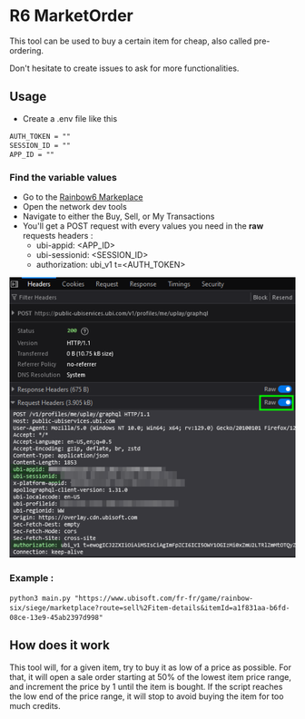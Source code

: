 # R6 MarketOrder

This tool can be used to buy a certain item for cheap, also called pre-ordering. 

Don't hesitate to create issues to ask for more functionalities.

## Usage

- Create a .env file like this
```
AUTH_TOKEN = ""
SESSION_ID = ""
APP_ID = ""
```

### Find the variable values 

- Go to the [Rainbow6 Markeplace](https://www.ubisoft.com/en-us/game/rainbow-six/siege/marketplace?route=home)
- Open the network dev tools
- Navigate to either the Buy, Sell, or My Transactions
- You'll get a POST request with every values you need in the **raw** requests headers :
    - ubi-appid: <APP_ID>
    - ubi-sessionid: <SESSION_ID>
    - authorization: ubi_v1 t=<AUTH_TOKEN>

![](./images/image.png)

### Example :

`python3 main.py "https://www.ubisoft.com/fr-fr/game/rainbow-six/siege/marketplace?route=sell%2Fitem-details&itemId=a1f831aa-b6fd-08ce-13e9-45ab2397d998"`

## How does it work 

This tool will, for a given item, try to buy it as low of a price as possible. For that, it will open a sale order starting at 50% of the lowest item price range, and increment the price by 1 until the item is bought. If the script reaches the low end of the price range, it will stop to avoid buying the item for too much credits.